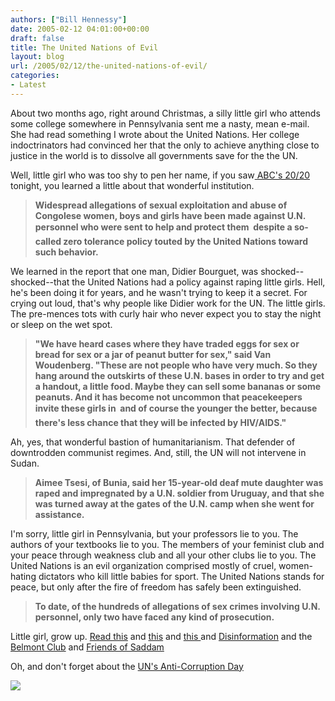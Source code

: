 ```yaml
---
authors: ["Bill Hennessy"]
date: 2005-02-12 04:01:00+00:00
draft: false
title: The United Nations of Evil
layout: blog
url: /2005/02/12/the-united-nations-of-evil/
categories:
- Latest
---
```


About two months ago, right around Christmas, a silly little girl who attends some college somewhere in Pennsylvania sent me a nasty, mean e-mail. She had read something I wrote about the United Nations. Her college indoctrinators had convinced her that the only to achieve anything close to justice in the world is to dissolve all governments save for the the UN.




Well, little girl who was too shy to pen her name, if you saw[ ABC's 20/20 ](https://abcnews.go.com/2020/UnitedNations/story?id=489306&page=1)tonight, you learned a little about that wonderful institution. 




> 

> 
> **Widespread allegations of sexual exploitation and abuse of Congolese women, boys and girls have been made against U.N. personnel who were sent to help and protect them  despite a so-called zero tolerance policy touted by the United Nations toward such behavior.**
> 
> 




We learned in the report that one man, Didier Bourguet, was shocked--shocked--that the United Nations had a policy against raping little girls. Hell, he's been doing it for years, and he wasn't trying to keep it a secret. For crying out loud, that's why people like Didier work for the UN. The little girls. The pre-mences tots with curly hair who never expect you to stay the night or sleep on the wet spot.




> 

> 
> **"We have heard cases where they have traded eggs for sex or bread for sex or a jar of peanut butter for sex," said Van Woudenberg. "These are not people who have very much. So they hang around the outskirts of these U.N. bases in order to try and get a handout, a little food. Maybe they can sell some bananas or some peanuts. And it has become not uncommon that peacekeepers invite these girls in  and of course the younger the better, because there's less chance that they will be infected by HIV/AIDS."**
> 
> 




Ah, yes, that wonderful bastion of humanitarianism. That defender of downtrodden communist regimes. And, still, the UN will not intervene in Sudan.




> 

> 
> **Aimee Tsesi, of Bunia, said her 15-year-old deaf mute daughter was raped and impregnated by a U.N. soldier from Uruguay, and that she was turned away at the gates of the U.N. camp when she went for assistance.**
> 
> 




I'm sorry, little girl in Pennsylvania, but your professors lie to you. The authors of your textbooks lie to you. The members of your feminist club and your peace through weakness club and all your other clubs lie to you. The United Nations is an evil organization comprised mostly of cruel, women-hating dictators who kill little babies for sport. The United Nations stands for peace, but only after the fire of freedom has safely been extinguished.




> 

> 
> **To date, of the hundreds of allegations of sex crimes involving U.N. personnel, only two have faced any kind of prosecution.**
> 
> 




Little girl, grow up. [Read this](https://www.weeklystandard.com/Content/Public/Articles/000/000/005/081zxelz.asp) and [this](https://www.timesonline.co.uk/article/0,,3-1413501,00.html) and [this ](https://www.traditionalvalues.org/modules.php?sid=2075)and [Disinformation](https://www.disinfo.com/site/displayarticle8437.html) and the [Belmont Club](https://belmontclub.blogspot.com/2004/11/united-nations-un-peacekeeping.html) and [Friends of Saddam](https://www.acepilots.com/unscam/)




Oh, and don't forget about the [UN's Anti-Corruption Day](https://blog.billhennessy.com/blogs/hennessys_view/archive/2004/12/12/863.aspx)




![](https://blog.billhennessy.com/aggbug.aspx?PostID=1046)

